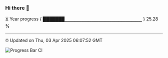 ### Hi there 👋

⏳ Year progress { ███████▁▁▁▁▁▁▁▁▁▁▁▁▁▁▁▁▁▁▁▁▁▁▁ } 25.28 %

---

⏰ Updated on Thu, 03 Apr 2025 06:07:52 GMT

![Progress Bar CI](https://github.com/liununu/liununu/workflows/Progress%20Bar%20CI/badge.svg)
